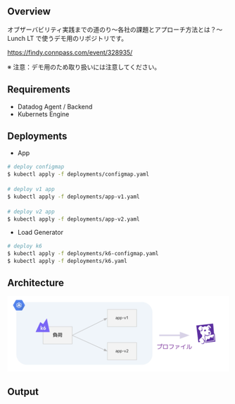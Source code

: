 ## Overview

オブザーバビリティ実践までの道のり〜各社の課題とアプローチ方法とは？〜 Lunch LT で使うデモ用のリポジトリです。

https://findy.connpass.com/event/328935/

※ 注意：デモ用のため取り扱いには注意してください。

## Requirements
- Datadog Agent / Backend
- Kubernets Engine

## Deployments
- App
```sh
# deploy configmap
$ kubectl apply -f deployments/configmap.yaml

# deploy v1 app 
$ kubectl apply -f deployments/app-v1.yaml

# deploy v2 app
$ kubectl apply -f deployments/app-v2.yaml
```

- Load Generator
```sh
# deploy k6
$ kubectl apply -f deployments/k6-configmap.yaml
$ kubectl apply -f deployments/k6.yaml
```

## Architecture

<img src="fig/demo-architecture.png" width="600" height=auto>

## Output